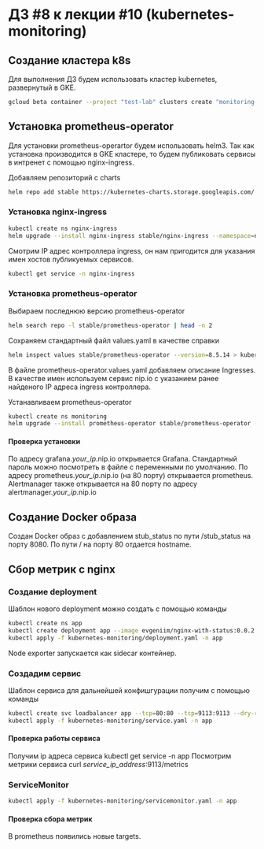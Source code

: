 # ДЗ #8 к лекции #10 (kubernetes-monitoring)

## Создание кластера k8s
Для выполнения ДЗ будем использовать кластер kubernetes, развернутый в GKE.
```bash
gcloud beta container --project "test-lab" clusters create "monitoring-lab" --zone "europe-west1-d" --no-enable-basic-auth --cluster-version "1.14.10-gke.17" --machine-type "n1-standard-1" --image-type "COS" --disk-type "pd-standard" --disk-size "100" --scopes "https://www.googleapis.com/auth/devstorage.read_only","https://www.googleapis.com/auth/logging.write","https://www.googleapis.com/auth/monitoring","https://www.googleapis.com/auth/servicecontrol","https://www.googleapis.com/auth/service.management.readonly","https://www.googleapis.com/auth/trace.append" --num-nodes "3" --enable-stackdriver-kubernetes --enable-ip-alias --network "projects/apigee-test-lab/global/networks/default" --subnetwork "projects/apigee-test-lab/regions/europe-west1/subnetworks/default" --default-max-pods-per-node "110" --addons HorizontalPodAutoscaling,HttpLoadBalancing --enable-autoupgrade --enable-autorepair
```

## Установка prometheus-operator
Для установки prometheus-operartor будем использовать helm3. Так как установка производится в GKE кластере, то будем публиковать сервисы в интренет с помощью nginx-ingress.

Добавляем репозиторий с charts
```bash
helm repo add stable https://kubernetes-charts.storage.googleapis.com/
```

### Установка nginx-ingress

```bash
kubectl create ns nginx-ingress
helm upgrade --install nginx-ingress stable/nginx-ingress --namespace=nginx-ingress --version=1.29.5
```
Смотрим IP адрес контроллера ingress, он нам пригодится для указания имен хостов публикуемых сервисов.
```bash
kubectl get service -n nginx-ingress
```

### Установка prometheus-operator

Выбираем последнюю версию prometheus-operator
```bash
helm search repo -l stable/prometheus-operator | head -n 2
```

Сохраняем стандартный файл values.yaml в качестве справки
```bash
helm inspect values stable/prometheus-operator --version=8.5.14 > kubernetes-monitoring/prometheus-operator.values.yaml.default
```
В файле prometheus-operator.values.yaml добавляем описание Ingresses. В качестве имен используем сервис nip.io с указанием ранее найденого IP адреса ingress контроллера.

Устанавливаем prometheus-operator
```bash
kubectl create ns monitoring
helm upgrade --install prometheus-operator stable/prometheus-operator --version=8.5.14 --namespace=monitoring -f kubernetes-monitoring/prometheus-operator.values.yaml
```

#### Проверка установки
По адресу grafana.*your_ip*.nip.io открывается Grafana. Стандартный пароль можно посмотреть в файле с переменными по умолчанию.
По адресу prometheus.*your_ip*.nip.io (на 80 порту) открывается prometheus. Alertmanager также открывается на 80 порту по адресу alertmanager.*your_ip*.nip.io

## Создание Docker образа

Создан Docker образ с добавлением stub_status по пути /stub_status на порту 8080. По пути / на порту 80 отдается hostname.

## Сбор метрик с nginx

### Создание deployment

Шаблон нового deployment можно создать с помощью команды
```bash
kubectl create ns app
kubectl create deployment app --image evgeniim/nginx-with-status:0.0.2 --dry-run -o yaml > kubernetes-monitoring/deployment.yaml
kubectl apply -f kubernetes-monitoring/deployment.yaml -n app
```
Node exporter запускается как sidecar контейнер.

### Создадим сервис
Шаблон сервиса для дальнейшей конфишгурации получим с помощью команды
```bash
kubectl create svc loadbalancer app --tcp=80:80 --tcp=9113:9113 --dry-run -o yaml > kubernetes-monitoring/service.yaml
kubectl apply -f kubernetes-monitoring/service.yaml -n app
```

#### Проверка работы сервиса
Получим ip адреса сервиса kubectl get service -n app
Посмотрим метрики сервиса curl *service_ip_address*:9113/metrics

### ServiceMonitor

```bash
kubectl apply -f kubernetes-monitoring/servicemonitor.yaml -n app
```

#### Проверка сбора метрик
В prometheus появились новые targets.
